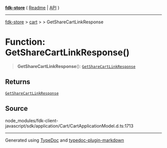 [**fdk-store**](../../../README.md) ( [Readme](../../../README.md) \| [API](../../../API.md) )

---

[fdk-store](../../../API.md) > [cart](../../README.md) > [<internal>](../README.md) > GetShareCartLinkResponse

# Function: GetShareCartLinkResponse()

> **GetShareCartLinkResponse**(): [`GetShareCartLinkResponse`](../type-aliases/type-alias.GetShareCartLinkResponse.md)

## Returns

[`GetShareCartLinkResponse`](../type-aliases/type-alias.GetShareCartLinkResponse.md)

## Source

node_modules/fdk-client-javascript/sdk/application/Cart/CartApplicationModel.d.ts:1713

---

Generated using [TypeDoc](https://typedoc.org/) and [typedoc-plugin-markdown](https://www.npmjs.com/package/typedoc-plugin-markdown)

